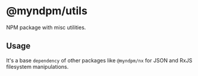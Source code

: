# @myndpm/utils

NPM package with misc utilities.

## Usage

It's a base `dependency` of other packages like `@myndpm/nx` for JSON and RxJS filesystem manipulations.
